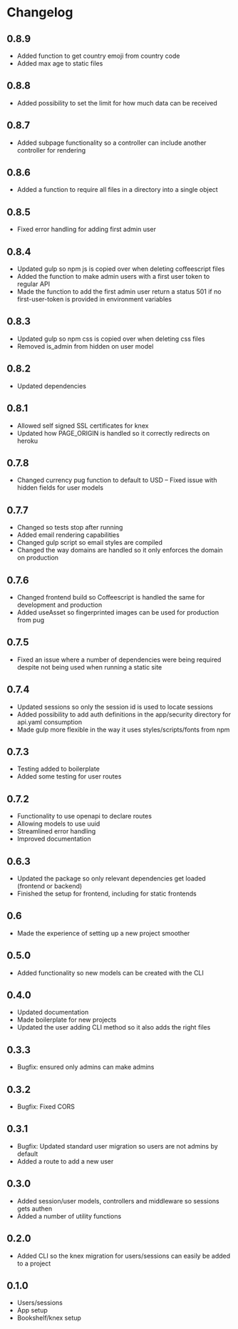 # Changelog

## 0.8.9
- Added function to get country emoji from country code
- Added max age to static files

## 0.8.8
- Added possibility to set the limit for how much data can be received

## 0.8.7
- Added subpage functionality so a controller can include another controller for rendering

## 0.8.6
- Added a function to require all files in a directory into a single object

## 0.8.5
- Fixed error handling for adding first admin user

## 0.8.4
- Updated gulp so npm js is copied over when deleting coffeescript files
- Added the function to make admin users with a first user token to regular API
- Made the function to add the first admin user return a status 501 if no first-user-token is provided in environment variables

## 0.8.3
- Updated gulp so npm css is copied over when deleting css files
- Removed is_admin from hidden on user model

## 0.8.2
- Updated dependencies

## 0.8.1
- Allowed self signed SSL certificates for knex
- Updated how PAGE_ORIGIN is handled so it correctly redirects on heroku

## 0.7.8
- Changed currency pug function to default to USD
– Fixed issue with hidden fields for user models

## 0.7.7
- Changed so tests stop after running
- Added email rendering capabilities
- Changed gulp script so email styles are compiled
- Changed the way domains are handled so it only enforces the domain on production

## 0.7.6
- Changed frontend build so Coffeescript is handled the same for development and production
- Added useAsset so fingerprinted images can be used for production from pug

## 0.7.5
- Fixed an issue where a number of dependencies were being required despite not being used when running a static site

## 0.7.4
- Updated sessions so only the session id is used to locate sessions
- Added possibility to add auth definitions in the app/security directory for api.yaml consumption
- Made gulp more flexible in the way it uses styles/scripts/fonts from npm

## 0.7.3
- Testing added to boilerplate
- Added some testing for user routes

## 0.7.2
- Functionality to use openapi to declare routes
- Allowing models to use uuid
- Streamlined error handling
- Improved documentation

## 0.6.3
- Updated the package so only relevant dependencies get loaded (frontend or backend)
- Finished the setup for frontend, including for static frontends

## 0.6
- Made the experience of setting up a new project smoother

## 0.5.0
- Added functionality so new models can be created with the CLI

## 0.4.0
- Updated documentation
- Made boilerplate for new projects
- Updated the user adding CLI method so it also adds the right files

## 0.3.3
- Bugfix: ensured only admins can make admins

## 0.3.2
- Bugfix: Fixed CORS

## 0.3.1
- Bugfix: Updated standard user migration so users are not admins by default
- Added a route to add a new user

## 0.3.0
- Added session/user models, controllers and middleware so sessions gets authen
- Added a number of utility functions

## 0.2.0
- Added CLI so the knex migration for users/sessions can easily be added to a project

## 0.1.0
- Users/sessions
- App setup
- Bookshelf/knex setup
